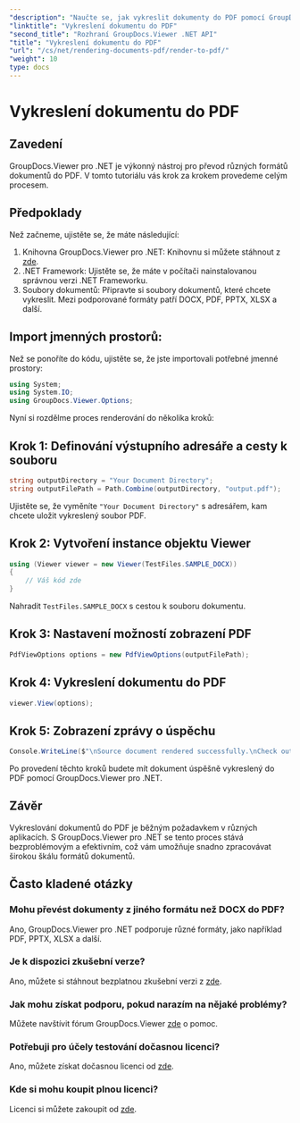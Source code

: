 ```yaml
---
"description": "Naučte se, jak vykreslit dokumenty do PDF pomocí GroupDocs.Viewer pro .NET. Podrobný návod s předpoklady a častými dotazy."
"linktitle": "Vykreslení dokumentu do PDF"
"second_title": "Rozhraní GroupDocs.Viewer .NET API"
"title": "Vykreslení dokumentu do PDF"
"url": "/cs/net/rendering-documents-pdf/render-to-pdf/"
"weight": 10
type: docs
---
```

# Vykreslení dokumentu do PDF

## Zavedení
GroupDocs.Viewer pro .NET je výkonný nástroj pro převod různých formátů dokumentů do PDF. V tomto tutoriálu vás krok za krokem provedeme celým procesem.
## Předpoklady

Než začneme, ujistěte se, že máte následující:
1. Knihovna GroupDocs.Viewer pro .NET: Knihovnu si můžete stáhnout z [zde](https://releases.groupdocs.com/viewer/net/).
2. .NET Framework: Ujistěte se, že máte v počítači nainstalovanou správnou verzi .NET Frameworku.
3. Soubory dokumentů: Připravte si soubory dokumentů, které chcete vykreslit. Mezi podporované formáty patří DOCX, PDF, PPTX, XLSX a další.

## Import jmenných prostorů:
Než se ponoříte do kódu, ujistěte se, že jste importovali potřebné jmenné prostory:
```csharp
using System;
using System.IO;
using GroupDocs.Viewer.Options;
```

Nyní si rozdělme proces renderování do několika kroků:
## Krok 1: Definování výstupního adresáře a cesty k souboru
```csharp
string outputDirectory = "Your Document Directory";
string outputFilePath = Path.Combine(outputDirectory, "output.pdf");
```
Ujistěte se, že vyměníte `"Your Document Directory"` s adresářem, kam chcete uložit vykreslený soubor PDF.
## Krok 2: Vytvoření instance objektu Viewer
```csharp
using (Viewer viewer = new Viewer(TestFiles.SAMPLE_DOCX))
{
    // Váš kód zde
}
```
Nahradit `TestFiles.SAMPLE_DOCX` s cestou k souboru dokumentu.
## Krok 3: Nastavení možností zobrazení PDF
```csharp
PdfViewOptions options = new PdfViewOptions(outputFilePath);
```
## Krok 4: Vykreslení dokumentu do PDF
```csharp
viewer.View(options);
```
## Krok 5: Zobrazení zprávy o úspěchu
```csharp
Console.WriteLine($"\nSource document rendered successfully.\nCheck output in {outputDirectory}.");
```
Po provedení těchto kroků budete mít dokument úspěšně vykreslený do PDF pomocí GroupDocs.Viewer pro .NET.

## Závěr
Vykreslování dokumentů do PDF je běžným požadavkem v různých aplikacích. S GroupDocs.Viewer pro .NET se tento proces stává bezproblémovým a efektivním, což vám umožňuje snadno zpracovávat širokou škálu formátů dokumentů.
## Často kladené otázky
### Mohu převést dokumenty z jiného formátu než DOCX do PDF?
Ano, GroupDocs.Viewer pro .NET podporuje různé formáty, jako například PDF, PPTX, XLSX a další.
### Je k dispozici zkušební verze?
Ano, můžete si stáhnout bezplatnou zkušební verzi z [zde](https://releases.groupdocs.com/).
### Jak mohu získat podporu, pokud narazím na nějaké problémy?
Můžete navštívit fórum GroupDocs.Viewer [zde](https://forum.groupdocs.com/c/viewer/9) o pomoc.
### Potřebuji pro účely testování dočasnou licenci?
Ano, můžete získat dočasnou licenci od [zde](https://purchase.groupdocs.com/temporary-license/).
### Kde si mohu koupit plnou licenci?
Licenci si můžete zakoupit od [zde](https://purchase.groupdocs.com/buy).